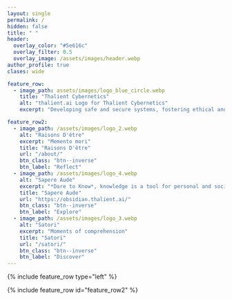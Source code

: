 ```yaml
---
layout: single
permalink: /
hidden: false
title: " "
header:
  overlay_color: "#5e616c"
  overlay_filter: 0.5
  overlay_image: /assets/images/header.webp
author_profile: true
clases: wide

feature_row:
  - image_path: assets/images/logo_blue_circle.webp
    title: "Thalient Cybernetics"
    alt: "thalient.ai Logo for Thalient Cybernetics"
    excerpt: "Developing safe and secure systems, fostering ethical and trustworthy technology, and maturing [thalient cybernetics](/thalient-cybernetics/) for a brighter tomorrow."

feature_row2:
  - image_path: /assets/images/logo_2.webp
    alt: "Raisons D'être"
    excerpt: "Memento mori"
    title: "Raisons D'être"
    url: "/about/"
    btn_class: "btn--inverse"
    btn_label: "Reflect"
  - image_path: /assets/images/logo_4.webp
    alt: "Sapere Aude"
    excerpt: "*Dare to Know*, knowledge is a tool for personal and societal empowerment. Sapere Aude is my personal knowlege base powered by Obsidian, a digital garden"
    title: "Sapere Aude"
    url: "https://obsidian.thalient.ai/"
    btn_class: "btn--inverse"
    btn_label: "Explore"
  - image_path: /assets/images/logo_3.webp
    alt: "Satori"
    excerpt: "Moments of comprehension"
    title: "Satori"
    url: "/satori/"
    btn_class: "btn--inverse"
    btn_label: "Discover"
---
```


{% include feature_row type="left" %}

{% include feature_row id="feature_row2" %}
